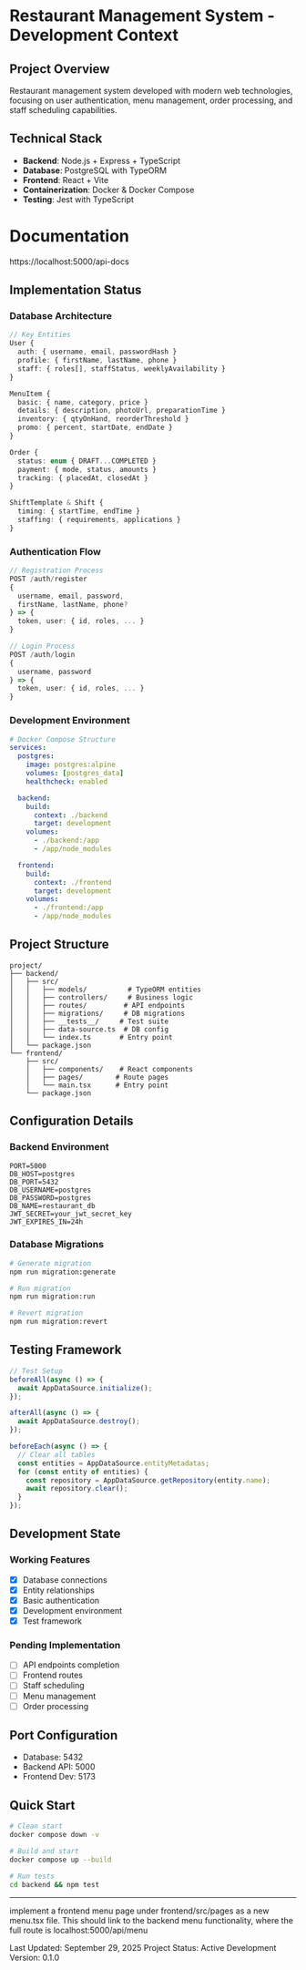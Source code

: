 # Restaurant Management System - Development Context

## Project Overview
Restaurant management system developed with modern web technologies, focusing on user authentication, menu management, order processing, and staff scheduling capabilities.

## Technical Stack
- **Backend**: Node.js + Express + TypeScript
- **Database**: PostgreSQL with TypeORM
- **Frontend**: React + Vite
- **Containerization**: Docker & Docker Compose
- **Testing**: Jest with TypeScript

# Documentation
https://localhost:5000/api-docs

## Implementation Status

### Database Architecture
```typescript
// Key Entities
User {
  auth: { username, email, passwordHash }
  profile: { firstName, lastName, phone }
  staff: { roles[], staffStatus, weeklyAvailability }
}

MenuItem {
  basic: { name, category, price }
  details: { description, photoUrl, preparationTime }
  inventory: { qtyOnHand, reorderThreshold }
  promo: { percent, startDate, endDate }
}

Order {
  status: enum { DRAFT...COMPLETED }
  payment: { mode, status, amounts }
  tracking: { placedAt, closedAt }
}

ShiftTemplate & Shift {
  timing: { startTime, endTime }
  staffing: { requirements, applications }
}
```

### Authentication Flow
```typescript
// Registration Process
POST /auth/register
{
  username, email, password,
  firstName, lastName, phone?
} => {
  token, user: { id, roles, ... }
}

// Login Process
POST /auth/login
{
  username, password
} => {
  token, user: { id, roles, ... }
}
```

### Development Environment
```yaml
# Docker Compose Structure
services:
  postgres:
    image: postgres:alpine
    volumes: [postgres_data]
    healthcheck: enabled

  backend:
    build: 
      context: ./backend
      target: development
    volumes: 
      - ./backend:/app
      - /app/node_modules

  frontend:
    build:
      context: ./frontend
      target: development
    volumes:
      - ./frontend:/app
      - /app/node_modules
```

## Project Structure
```
project/
├── backend/
│   ├── src/
│   │   ├── models/          # TypeORM entities
│   │   ├── controllers/     # Business logic
│   │   ├── routes/         # API endpoints
│   │   ├── migrations/     # DB migrations
│   │   ├── __tests__/     # Test suite
│   │   ├── data-source.ts  # DB config
│   │   └── index.ts       # Entry point
│   └── package.json
└── frontend/
    ├── src/
    │   ├── components/    # React components
    │   ├── pages/        # Route pages
    │   └── main.tsx      # Entry point
    └── package.json
```

## Configuration Details

### Backend Environment
```env
PORT=5000
DB_HOST=postgres
DB_PORT=5432
DB_USERNAME=postgres
DB_PASSWORD=postgres
DB_NAME=restaurant_db
JWT_SECRET=your_jwt_secret_key
JWT_EXPIRES_IN=24h
```

### Database Migrations
```bash
# Generate migration
npm run migration:generate

# Run migration
npm run migration:run

# Revert migration
npm run migration:revert
```

## Testing Framework
```typescript
// Test Setup
beforeAll(async () => {
  await AppDataSource.initialize();
});

afterAll(async () => {
  await AppDataSource.destroy();
});

beforeEach(async () => {
  // Clear all tables
  const entities = AppDataSource.entityMetadatas;
  for (const entity of entities) {
    const repository = AppDataSource.getRepository(entity.name);
    await repository.clear();
  }
});
```

## Development State

### Working Features
- [x] Database connections
- [x] Entity relationships
- [x] Basic authentication
- [x] Development environment
- [x] Test framework

### Pending Implementation
- [ ] API endpoints completion
- [ ] Frontend routes
- [ ] Staff scheduling
- [ ] Menu management
- [ ] Order processing

## Port Configuration
- Database: 5432
- Backend API: 5000
- Frontend Dev: 5173

## Quick Start
```bash
# Clean start
docker compose down -v

# Build and start
docker compose up --build

# Run tests
cd backend && npm test
```

---

implement a frontend menu page under frontend/src/pages as a new menu.tsx file. This should link to the backend menu functionality, where the full route is localhost:5000/api/menu

Last Updated: September 29, 2025
Project Status: Active Development
Version: 0.1.0

